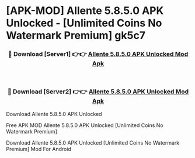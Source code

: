 # [APK-MOD] Allente 5.8.5.0 APK Unlocked - [Unlimited Coins No Watermark Premium] gk5c7



<div align="center">
<h3>🔴 Download [Server1] 👉👉 <a href="https://momento.my/?title=Allente_5.8.5.0_APK_Unlocked">Allente 5.8.5.0 APK Unlocked Mod Apk</a></h3><br>

<h3>🔴 Download [Server2] 👉👉 <a href="https://momento.my/?title=Allente_5.8.5.0_APK_Unlocked">Allente 5.8.5.0 APK Unlocked Mod Apk</a></h3>
</div>



Download Allente 5.8.5.0 APK Unlocked 

Free APK MOD Allente 5.8.5.0 APK Unlocked [Unlimited Coins No Watermark Premium]

Download Allente 5.8.5.0 APK Unlocked [Unlimited Coins No Watermark Premium] Mod For Android
